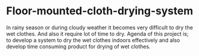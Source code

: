 # Floor-mounted-cloth-drying-system
In rainy season or during cloudy weather it becomes very difficult to dry the wet clothes. And also it require lot of time to dry. Agenda of this project is; to develop a system to dry the wet clothes indoors effectively and also develop time consuming product for drying of wet clothes.
